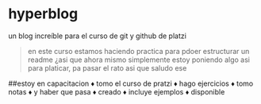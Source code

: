 # hyperblog  
un blog increíble para el curso de git y github de platzi
>en este curso estamos haciendo practica para pdoer estructurar un readme ¿asi que ahora mismo simplemente estoy poniendo algo asi para platicar, pa pasar el rato asi que saludo ese

##estoy en capacitacion
&diams; tomo el curso de pratzi
&diams; hago ejercicios
&diams; tomo notas
&diams; y haber que pasa
&diams; creado
&diams; incluye ejemplos
&diams; disponible
